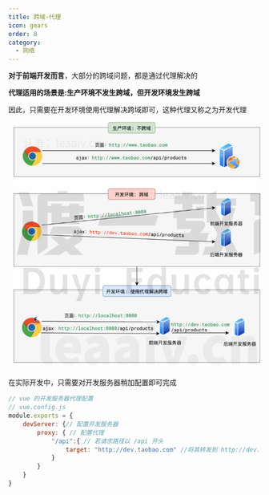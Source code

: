 ```yaml
---
title: 跨域-代理
icon: gears
order: 8
category:
  - 网络
---
```


**对于前端开发而言**，大部分的跨域问题，都是通过代理解决的

**代理适用的场景是:生产环境不发生跨域，但开发环境发生跨域**

因此，只需要在开发环境使用代理解决跨域即可，这种代理又称之为开发代理

![](../../../../src/.vuepress/public/assets/images/moreThanCode/network/crossDomain/image-20240225212728820.png)

在实际开发中，只需要对开发服务器稍加配置即可完成

````javascript
// vue 的开发服务器代理配置
// vue.config.js
module.exports = {
    devServer: {// 配置开发服务器
        proxy: { // 配置代理
            "/api":{ // 若请求路径以 /api 开头
                target: "http://dev.taobao.com" //将其转发到 http://dev.taobao.com
            }
        }
    }
}
````